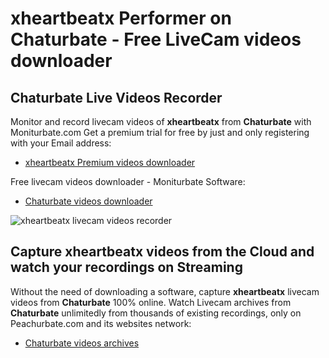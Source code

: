 # xheartbeatx Performer on Chaturbate - Free LiveCam videos downloader

## Chaturbate Live Videos Recorder

Monitor and record livecam videos of **xheartbeatx** from **Chaturbate** with Moniturbate.com
Get a premium trial for free by just and only registering with your Email address:
* [xheartbeatx Premium videos downloader](https://moniturbate.com/request-demo-licence-key.html)

Free livecam videos downloader - Moniturbate Software:
* [Chaturbate videos downloader](https://moniturbate.com/moniturbate-download-software.html)

![xheartbeatx livecam videos recorder](https://peachurnet.com/templates/moniturbate-software.png)


## Capture xheartbeatx videos from the Cloud and watch your recordings on Streaming

Without the need of downloading a software, capture **xheartbeatx** livecam videos from **Chaturbate** 100% online.
Watch Livecam archives from **Chaturbate** unlimitedly from thousands of existing recordings, only on Peachurbate.com and its websites network:
* [Chaturbate videos archives](https://peachurnet.com/)